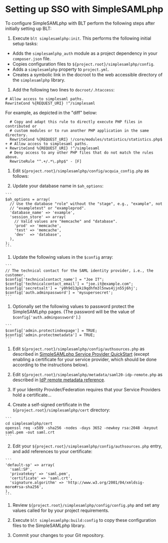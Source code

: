 # Setting up SSO with SimpleSAMLphp

To configure SimpleSAMLphp with BLT perform the following steps after initially setting up BLT:

1. Execute `blt simplesamlphp:init`. This performs the following initial setup tasks:

  * Adds the `simplesamlphp_auth` module as a project dependency in your `composer.json` file.
  * Copies configuration files to `${project.root}/simplesamlphp/config`.
  * Adds a `simplesamlphp` property to `project.yml`.
  * Creates a symbolic link in the docroot to the web accessible directory of the `simplesamlphp` library.

1. Add the following two lines to `docroot/.htaccess`:

  ```
  # Allow access to simplesaml paths.
  RewriteCond %{REQUEST_URI} !^/simplesaml
  ```

  For example, as depicted in the "diff" below:

  ```
    # Copy and adapt this rule to directly execute PHP files in contributed or
    # custom modules or to run another PHP application in the same directory.
    RewriteCond %{REQUEST_URI} !/core/modules/statistics/statistics.php$
  + # Allow access to simplesaml paths.
  + RewriteCond %{REQUEST_URI} !^/simplesaml
    # Deny access to any other PHP files that do not match the rules above.
    RewriteRule "^.+/.*\.php$" - [F]
  ```

1. Edit `${project.root}/simplesamlphp/config/acquia_config.php` as follows:

  1. Update your database name in `$ah_options`:

    ```
    $ah_options = array(
      // Use the database "role" without the "stage", e.g., "example", not
      // "exampletest" or "exampleprod".
      'database_name' => 'example',
      'session_store' => array(
        // Valid values are "memcache" and "database".
        'prod' => 'memcache',
        'test' => 'memcache',
        'dev'  => 'database',
      ),
    );
    ```

  1. Update the following values in the `$config` array:

    ```
    // The technical contact for the SAML identity provider, i.e., the customer.
    $config['technicalcontact_name'] = "Joe IT";
    $config['technicalcontact_email'] = "joe.it@example.com";
    $config['secretsalt'] = 'y0h9d13pki9qdhfm3l5nws4jjn55j6hj';
    $config['auth.adminpassword'] = 'mysupersecret';
    ```

  1. Optionally set the following values to password protect the SimpleSAMLphp pages. (The password will be the value of `$config['auth.adminpassword']`.)

    ```
    $config['admin.protectindexpage'] = TRUE;
    $config['admin.protectmetadata'] = TRUE;
    ```

1. Edit `${project.root}/simplesamlphp/config/authsources.php` as described in [SimpleSAMLphp Service Provider QuickStart](https://simplesamlphp.org/docs/stable/simplesamlphp-sp) (except enabling a certificate for your service provider, which should be done according to the instructions below).

1. Edit `${project.root}/simplesamlphp/metadata/saml20-idp-remote.php` as described in [IdP remote metadata reference](https://simplesamlphp.org/docs/stable/simplesamlphp-reference-idp-remote).

1. If your Identity Provider/Federation requires that your Service Providers hold a certificate...

  1. Create a self-signed certificate in the `${project.root}/simplesamlphp/cert` directory:

    ```
    cd simplesamlphp/cert
    openssl req -x509 -sha256 -nodes -days 3652 -newkey rsa:2048 -keyout saml.pem -out saml.crt
    ```

  2. Edit your `${project.root}/simplesamlphp/config/authsources.php` entry, and add references to your certificate:

    ```
    'default-sp' => array(
      'saml:SP',
      'privatekey' => 'saml.pem',
      'certificate' => 'saml.crt',
      'signature.algorithm' => 'http://www.w3.org/2001/04/xmldsig-more#rsa-sha256',
    ),
    ```

1. Review `${project.root}/simplesamlphp/config/config.php` and set any values called for by your project requirements.

1. Execute `blt simplesamlphp:build:config` to copy these configuration files to the SimpleSAMLphp library.

1. Commit your changes to your Git repository.
